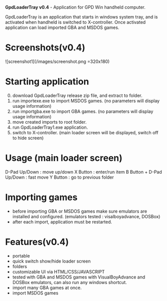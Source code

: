 **GpdLoaderTray v0.4** - Application for GPD Win handheld computer.

GpdLoaderTray is an application that starts in windows system tray, and is activated when handheld is switched to X-controller.
Once activated application can load imported GBA and MSDOS games.

# Screenshots(v0.4)

![screenshot1](/images/screenshot.png =320x180)


# Starting application
 0. download GpdLoaderTray release zip file, and extract to folder.
 1. run importexe.exe to import MSDOS games. (no parameters will display usage information)
 2. run importgba.exe to import GBA games. (no parameters will display usage information)
 3. move created imports to root folder.
 4. run GpdLoaderTray1.exe application.
 5. switch to X-controller. (main loader screen will be displayed, switch off to hide screen)

# Usage (main loader screen)
 D-Pad Up/Down : move up/down 
 X Button :	enter/run item
 B Button + D-Pad Up/Down : fast move
 Y Button :	go to previous folder

# Importing games
 - before importing GBA or MSDOS games make sure emulators are installed and configured.
 (emulators tested : visalboyadvance, DOSBox) 
 - after each import, application must be restarted.
 
# Features(v0.4)
 - portable
 - quick switch show/hide loader screen
 - folders
 - customizable UI via HTML/CSS/JAVASCRIPT 
 - tested with GBA and MSDOS games with VisualBoyAdvance and DOSBox emulators, can also run any windows shortcut.
 - import many GBA games at once.
 - import MSDOS games
 

